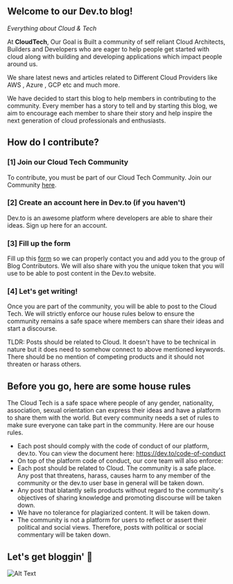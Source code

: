 ## Welcome to our Dev.to blog!

*Everything about Cloud & Tech*

At **CloudTech**, Our Goal is Built a community of self reliant Cloud Architects, Builders and Developers who are eager to help people get started with cloud along with building and developing applications which impact people around us. 

We share latest news and articles related to Different Cloud Providers like AWS , Azure , GCP etc and much more.

We have decided to start this blog to help members in contributing to the community. Every member has a story to tell and by starting this blog, we aim to encourage each member to share their story and help inspire the next generation of cloud professionals and enthusiasts.


## How do I contribute?
### [1] Join our Cloud Tech Community
To contribute, you must be part of our Cloud Tech Community.
Join our Community [here](https://join.slack.com/t/cloudtechcommunity/shared_invite/zt-wptacj2f-Eu4PPvq6WEkBTHg7PR2ncA).


### [2] Create an account here in Dev.to (if you haven't)
Dev.to is an awesome platform where developers are able to share their ideas. Sign up here for an account.

### [3] Fill up the form
Fill up this [form](https://airtable.com/shrqKuPOMh1Y0Kjg8) so we can properly contact you and add you to the group of Blog Contributors. We will also share with you the unique token that you will use to be able to post content in the Dev.to website.

### [4] Let's get writing!
Once you are part of the community, you will be able to post to the Cloud Tech. We will strictly enforce our house rules below to ensure the community remains a safe space where members can share their ideas and start a discourse.

TLDR: Posts should be related to Cloud. It doesn't have to be technical in nature but it does need to somehow connect to above mentioned keywords. There should be no mention of competing products and it should not threaten or harass others.

## Before you go, here are some house rules

The Cloud Tech is a safe space where people of any gender, nationality, association, sexual orientation can express their ideas and have a platform to share them with the world. But every community needs a set of rules to make sure everyone can take part in the community. Here are our house rules.

* Each post should comply with the code of conduct of our platform, dev.to. You can view the document here: https://dev.to/code-of-conduct
* On top of the platform code of conduct, our core team will also enforce:
 * Each post should be related to Cloud. 
The community is a safe place. Any post that threatens, harass, causes harm to any member of the community or the dev.to user base in general will be taken down.
 * Any post that blatantly sells products without regard to the community's objectives of sharing knowledge and promoting discourse will be taken down.
 * We have no tolerance for plagiarized content. It will be taken down.
 * The community is not a platform for users to reflect or assert their political and social views. Therefore, posts with political or social commentary will be taken down.

## Let's get bloggin' 🥂
![Alt Text](https://dev-to-uploads.s3.amazonaws.com/uploads/articles/2ssgjc01qbpgyymyb3ag.jpg)
